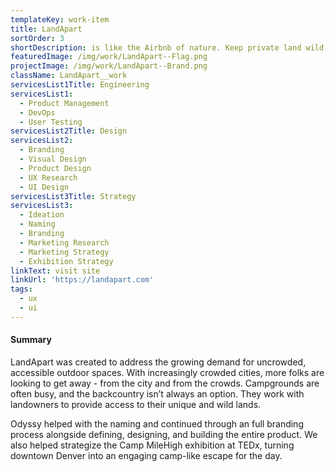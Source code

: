 ```yaml
---
templateKey: work-item
title: LandApart
sortOrder: 3
shortDescription: is like the Airbnb of nature. Keep private land wild. Enjoy quality time in nature.
featuredImage: /img/work/LandApart--Flag.png
projectImage: /img/work/LandApart--Brand.png
className: LandApart__work
servicesList1Title: Engineering
servicesList1:
  - Product Management
  - DevOps
  - User Testing
servicesList2Title: Design
servicesList2:
  - Branding
  - Visual Design
  - Product Design
  - UX Research
  - UI Design
servicesList3Title: Strategy
servicesList3:
  - Ideation
  - Naming
  - Branding
  - Marketing Research
  - Marketing Strategy
  - Exhibition Strategy
linkText: visit site
linkUrl: 'https://landapart.com'
tags:
  - ux
  - ui
---
```


#### Summary

LandApart was created to address the growing demand for uncrowded, accessible outdoor spaces. With increasingly crowded cities, more folks are looking to get away - from the city and from the crowds. Campgrounds are often busy, and the backcountry isn’t always an option. They work with landowners to provide access to their unique and wild lands.

Odyssy helped with the naming and continued through an full branding process alongside defining, designing, and building the entire product. We also helped strategize the Camp MileHigh exhibition at TEDx, turning downtown Denver into an engaging camp-like escape for the day.
